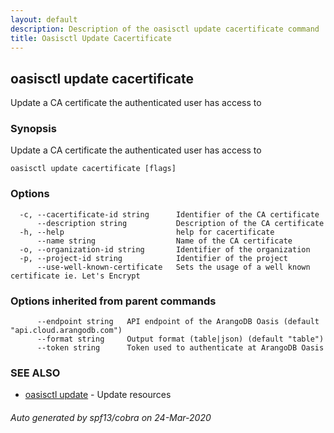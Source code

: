 ```yaml
---
layout: default
description: Description of the oasisctl update cacertificate command
title: Oasisctl Update Cacertificate
---
```

## oasisctl update cacertificate

Update a CA certificate the authenticated user has access to

### Synopsis

Update a CA certificate the authenticated user has access to

```
oasisctl update cacertificate [flags]
```

### Options

```
  -c, --cacertificate-id string      Identifier of the CA certificate
      --description string           Description of the CA certificate
  -h, --help                         help for cacertificate
      --name string                  Name of the CA certificate
  -o, --organization-id string       Identifier of the organization
  -p, --project-id string            Identifier of the project
      --use-well-known-certificate   Sets the usage of a well known certificate ie. Let's Encrypt
```

### Options inherited from parent commands

```
      --endpoint string   API endpoint of the ArangoDB Oasis (default "api.cloud.arangodb.com")
      --format string     Output format (table|json) (default "table")
      --token string      Token used to authenticate at ArangoDB Oasis
```

### SEE ALSO

* [oasisctl update](oasisctl-update.md)	 - Update resources

###### Auto generated by spf13/cobra on 24-Mar-2020
